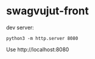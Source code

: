 swagvujut-front
===============

dev server:
```
python3 -m http.server 8080
```
Use http://localhost:8080
